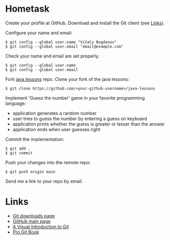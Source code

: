 # Hometask

Create your profile at GitHub.
Download and install the Git client (see [Links](#links)).

Configure your name and email:
```
$ git config --global user.name "Vitaly Bogdanov"
$ git config --global user.email "email@example.com"
```

Check your name and email are set properly:
```
$ git config --global user.name
$ git config --global user.email
```

Fork [java lessons](https://github.com/vsbogd/java-lessons) repo.
Clone your fork of the java lessons:
```
$ git clone https://github.com/<your-github-username>/java-lessons
```

Implement 'Guess the number' game in your favorite programming language:
- application generates a random number
- user tries to guess the number by entering a guess on keyboard
- application prints whether the guess is greater or lesser than the answer
- application ends when user guesses right

Commit the implementation:
```
$ git add .
$ git commit
```

Push your changes into the remote repo:
```
$ git push origin main
```

Send me a link to your repo by email.

# Links

- [Git downloads page](https://git-scm.com/downloads)
- [GitHub main page](https://github.com/)
- [A Visual Introduction to
  Git](https://medium.com/@ashk3l/a-visual-introduction-to-git-9fdca5d3b43a)
- [Pro Git Book](https://git-scm.com/book/ru/v2)
